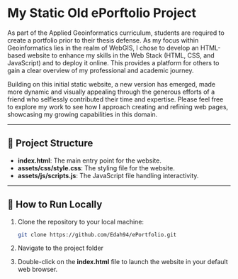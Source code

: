# My Static Old ePorftolio Project

As part of the Applied Geoinformatics curriculum, students are required to create a portfolio prior to their thesis defense. As my focus within Geoinformatics lies in the realm of WebGIS, I chose to develop an HTML-based website to enhance my skills in the Web Stack (HTML, CSS, and JavaScript) and to deploy it online. This provides a platform for others to gain a clear overview of my professional and academic journey.

Building on this initial static website, a new version has emerged, made more dynamic and visually appealing through the generous efforts of a friend who selflessly contributed their time and expertise. Please feel free to explore my work to see how I approach creating and refining web pages, showcasing my growing capabilities in this domain.

---

## 📂 Project Structure

- **index.html**: The main entry point for the website.
- **assets/css/style.css**: The styling file for the website.
- **assets/js/scripts.js**: The JavaScript file handling interactivity.

---

## 🚀 How to Run Locally

1. Clone the repository to your local machine:
   ```bash
   git clone https://github.com/Edah94/ePortfolio.git

2. Navigate to the project folder

3. Double-click on the **index.html** file to launch the website in your default web browser.